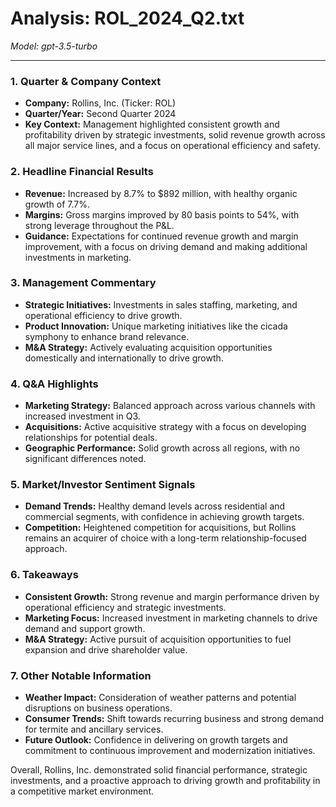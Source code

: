 # Analysis: ROL_2024_Q2.txt

*Model: gpt-3.5-turbo*

---

### 1. Quarter & Company Context
- **Company:** Rollins, Inc. (Ticker: ROL)
- **Quarter/Year:** Second Quarter 2024
- **Key Context:** Management highlighted consistent growth and profitability driven by strategic investments, solid revenue growth across all major service lines, and a focus on operational efficiency and safety.

### 2. Headline Financial Results
- **Revenue:** Increased by 8.7% to $892 million, with healthy organic growth of 7.7%.
- **Margins:** Gross margins improved by 80 basis points to 54%, with strong leverage throughout the P&L.
- **Guidance:** Expectations for continued revenue growth and margin improvement, with a focus on driving demand and making additional investments in marketing.

### 3. Management Commentary
- **Strategic Initiatives:** Investments in sales staffing, marketing, and operational efficiency to drive growth.
- **Product Innovation:** Unique marketing initiatives like the cicada symphony to enhance brand relevance.
- **M&A Strategy:** Actively evaluating acquisition opportunities domestically and internationally to drive growth.

### 4. Q&A Highlights
- **Marketing Strategy:** Balanced approach across various channels with increased investment in Q3.
- **Acquisitions:** Active acquisitive strategy with a focus on developing relationships for potential deals.
- **Geographic Performance:** Solid growth across all regions, with no significant differences noted.

### 5. Market/Investor Sentiment Signals
- **Demand Trends:** Healthy demand levels across residential and commercial segments, with confidence in achieving growth targets.
- **Competition:** Heightened competition for acquisitions, but Rollins remains an acquirer of choice with a long-term relationship-focused approach.

### 6. Takeaways
- **Consistent Growth:** Strong revenue and margin performance driven by operational efficiency and strategic investments.
- **Marketing Focus:** Increased investment in marketing channels to drive demand and support growth.
- **M&A Strategy:** Active pursuit of acquisition opportunities to fuel expansion and drive shareholder value.

### 7. Other Notable Information
- **Weather Impact:** Consideration of weather patterns and potential disruptions on business operations.
- **Consumer Trends:** Shift towards recurring business and strong demand for termite and ancillary services.
- **Future Outlook:** Confidence in delivering on growth targets and commitment to continuous improvement and modernization initiatives.

Overall, Rollins, Inc. demonstrated solid financial performance, strategic investments, and a proactive approach to driving growth and profitability in a competitive market environment.